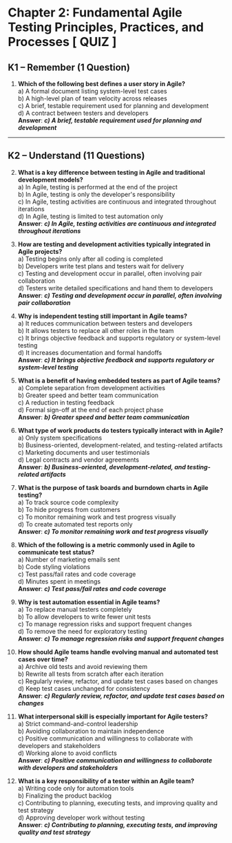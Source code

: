 # Chapter 2: Fundamental Agile Testing Principles, Practices, and Processes [ QUIZ ]

## K1 – Remember (1 Question)

1. **Which of the following best defines a user story in Agile?**  
   a) A formal document listing system-level test cases  
   b) A high-level plan of team velocity across releases  
   c) A brief, testable requirement used for planning and development  
   d) A contract between testers and developers  
   **Answer**: ***c) A brief, testable requirement used for planning and development***

---

## K2 – Understand (11 Questions)

2. **What is a key difference between testing in Agile and traditional development models?**  
   a) In Agile, testing is performed at the end of the project  
   b) In Agile, testing is only the developer's responsibility  
   c) In Agile, testing activities are continuous and integrated throughout iterations  
   d) In Agile, testing is limited to test automation only  
   **Answer**: ***c) In Agile, testing activities are continuous and integrated throughout iterations***

3. **How are testing and development activities typically integrated in Agile projects?**  
   a) Testing begins only after all coding is completed  
   b) Developers write test plans and testers wait for delivery  
   c) Testing and development occur in parallel, often involving pair collaboration  
   d) Testers write detailed specifications and hand them to developers  
   **Answer**: ***c) Testing and development occur in parallel, often involving pair collaboration***

4. **Why is independent testing still important in Agile teams?**  
   a) It reduces communication between testers and developers  
   b) It allows testers to replace all other roles in the team  
   c) It brings objective feedback and supports regulatory or system-level testing  
   d) It increases documentation and formal handoffs  
   **Answer**: ***c) It brings objective feedback and supports regulatory or system-level testing***

5. **What is a benefit of having embedded testers as part of Agile teams?**  
   a) Complete separation from development activities  
   b) Greater speed and better team communication  
   c) A reduction in testing feedback  
   d) Formal sign-off at the end of each project phase  
   **Answer**: ***b) Greater speed and better team communication***

6. **What type of work products do testers typically interact with in Agile?**  
   a) Only system specifications  
   b) Business-oriented, development-related, and testing-related artifacts  
   c) Marketing documents and user testimonials  
   d) Legal contracts and vendor agreements  
   **Answer**: ***b) Business-oriented, development-related, and testing-related artifacts***

7. **What is the purpose of task boards and burndown charts in Agile testing?**  
   a) To track source code complexity  
   b) To hide progress from customers  
   c) To monitor remaining work and test progress visually  
   d) To create automated test reports only  
   **Answer**: ***c) To monitor remaining work and test progress visually***

8. **Which of the following is a metric commonly used in Agile to communicate test status?**  
   a) Number of marketing emails sent  
   b) Code styling violations  
   c) Test pass/fail rates and code coverage  
   d) Minutes spent in meetings  
   **Answer**: ***c) Test pass/fail rates and code coverage***

9. **Why is test automation essential in Agile teams?**  
   a) To replace manual testers completely  
   b) To allow developers to write fewer unit tests  
   c) To manage regression risks and support frequent changes  
   d) To remove the need for exploratory testing  
   **Answer**: ***c) To manage regression risks and support frequent changes***

10. **How should Agile teams handle evolving manual and automated test cases over time?**  
    a) Archive old tests and avoid reviewing them  
    b) Rewrite all tests from scratch after each iteration  
    c) Regularly review, refactor, and update test cases based on changes  
    d) Keep test cases unchanged for consistency  
    **Answer**: ***c) Regularly review, refactor, and update test cases based on changes***

11. **What interpersonal skill is especially important for Agile testers?**  
    a) Strict command-and-control leadership  
    b) Avoiding collaboration to maintain independence  
    c) Positive communication and willingness to collaborate with developers and stakeholders  
    d) Working alone to avoid conflicts  
    **Answer**: ***c) Positive communication and willingness to collaborate with developers and stakeholders***

12. **What is a key responsibility of a tester within an Agile team?**  
    a) Writing code only for automation tools  
    b) Finalizing the product backlog  
    c) Contributing to planning, executing tests, and improving quality and test strategy  
    d) Approving developer work without testing  
    **Answer**: ***c) Contributing to planning, executing tests, and improving quality and test strategy***

